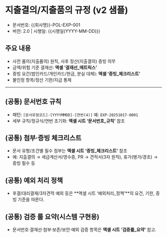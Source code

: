 # 지출결의/지출품의 규정 (v2 샘플)
- 문서번호: {{회사명}}-POL-EXP-001
- 버전: 2.0 | 시행일: {{시행일(YYYY-MM-DD)}}

## 주요 내용
- 사전 품의(지출품의) 원칙, 사후 정산(지출결의) 증빙 의무
- 금액/위험 기준 결재선: **엑셀 ‘결재선_매트릭스’**
- 증빙 요건(법인카드/개인카드/현금, 분실 대체): **엑셀 ‘증빙_체크리스트’**
- 불인정 항목/정산 기한/지급 통제


---

## (공통) 문서번호 규칙
- 패턴: `[문서유형코드]-[YYYYMMDD]-[연번(4)]` 예: `EXP-20251017-0001`
- 세부 규칙/정규식/연번 초기화: **엑셀 시트 ‘문서번호_규칙’** 참조

## (공통) 첨부·증빙 체크리스트
- 문서 유형/조건별 필수 첨부는 **엑셀 시트 ‘증빙_체크리스트’** 참조
- 예: 지출결의 → 세금계산서/영수증, PR → 견적서(3자 원칙), 휴가(병가/경조) → 증빙 필수 등

## (공통) 예외 처리 정책
- 후결/대리결재/3자견적 예외 등은 **엑셀 시트 ‘예외처리_정책’**의 요건, 기한, 증빙 기준을 따른다.

## (공통) 검증 룰 요약(시스템 구현용)
- 문서번호·결재선·첨부·보존/보안·예외 검증 항목은 **엑셀 시트 ‘검증룰_요약’** 참고.

